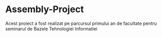 # Assembly-Project
Acest proiect a fost realizat pe parcursul primului an de facultate pentru seminarul de Bazele Tehnologiei Informatiei
